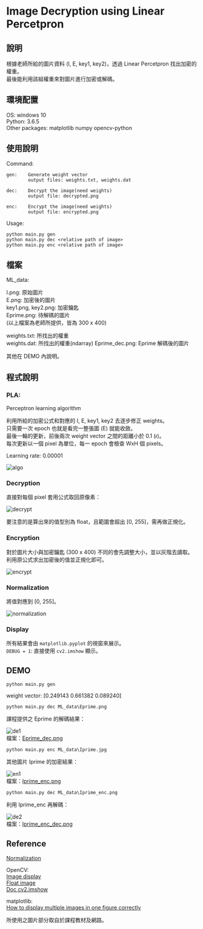 # Image Decryption using Linear Percetpron

## 說明

根據老師所給的圖片資料 (I, E, key1, key2)，透過 Linear Percetpron 找出加密的權重。  
最後能利用該組權重來對圖片進行加密或解碼。

## 環境配置

OS: windows 10  
Python: 3.6.5  
Other packages: matplotlib numpy opencv-python

## 使用說明

Command:
```
gen:    Generate weight vector
        output files: weights.txt, weights.dat

dec:    Decrypt the image(need weights)
        output file: decrypted.png

enc:    Encrypt the image(need weights)
        output file: encrypted.png
```

Usage:
```
python main.py gen
python main.py dec <relative path of image>
python main.py enc <relative path of image>
```

## 檔案

ML_data:

I.png: 原始圖片  
E.png: 加密後的圖片  
key1.png, key2.png: 加密鑰匙  
Eprime.png: 待解碼的圖片  
(以上檔案為老師所提供，皆為 300 x 400)

weights.txt: 所找出的權重  
weights.dat: 所找出的權重(ndarray)
Eprime_dec.png: Eprime 解碼後的圖片

其他在 DEMO 內說明。

## 程式說明

### PLA:  
Perceptron learning algorithm  

利用所給的加密公式和對應的 I, E, key1, key2 去逐步修正 weights。  
只需要一次 epoch 也就是看完一整張圖 (E) 就能收斂。  
最後一輪的更新，前後兩次 weight vector 之間的距離小於 0.1 (𝜖)。  
每次更新以一個 pixel 為單位，每一 epoch 會檢查 WxH 個 pixels。  

Learning rate: 0.00001  

![algo](img/algo.png)

### Decryption

直接對每個 pixel 套用公式取回原像素：

![decrypt](img/de_img.png)

要注意的是算出來的值型別為 float，且範圍會超出 [0, 255]，需再做正規化。

### Encryption

對於圖片大小與加密鑰匙 (300 x 400) 不同的會先調整大小，並以灰階去讀取。  
利用原公式求出加密後的值並正規化即可。

![encrypt](img/en_img.png)

### Normalization

將值對應到 [0, 255]。

![normalization](img/normalize.png)

### Display

所有結果會由 `matplotlib.pyplot` 的視窗來展示。  
`DEBUG = 1`: 直接使用 `cv2.imshow` 顯示。

## DEMO

`python main.py gen`  

weight vector: [0.249143 0.661382 0.089240]

`python main.py dec ML_data\Eprime.png`  

課程提供之 Eprime 的解碼結果：  

![de1](img/de1.png)  
檔案：[Eprime_dec.png](ML_data\Eprime_dec.png)

`python main.py enc ML_data\Iprime.jpg`  

其他圖片 Iprime 的加密結果：  

![en1](img/en1.png)  
檔案：[Iprime_enc.png](ML_data\Iprime_enc.png)

`python main.py dec ML_data\Iprime_enc.png`  

利用 Iprime_enc 再解碼：  

![de2](img/de2.png)  
檔案：[Iprime_enc_dec.png](ML_data\Iprime_enc_dec.png)

## Reference

[Normalization](https://en.wikipedia.org/wiki/Normalization_(image_processing))

OpenCV:  
[Image display](https://docs.opencv.org/3.0-beta/doc/py_tutorials/py_gui/py_image_display/py_image_display.html)  
[Float image](https://stackoverflow.com/questions/48331211/how-to-use-cv2-imshow-correctly-for-the-float-image-returned-by-cv2-distancet)  
[Doc cv2.imshow](https://docs.opencv.org/3.1.0/d7/dfc/group__highgui.html#ga453d42fe4cb60e5723281a89973ee563)

matplotlib:  
[How to display multiple images in one figure correctly](https://stackoverflow.com/questions/46615554/how-to-display-multiple-images-in-one-figure-correctly) 

所使用之圖片部分取自於課程教材及網路。